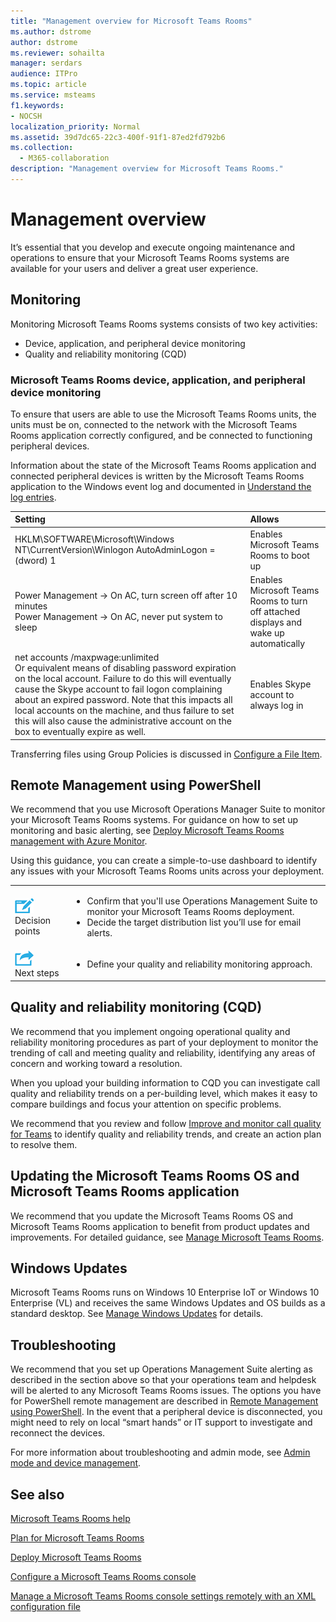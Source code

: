 ```yaml
---
title: "Management overview for Microsoft Teams Rooms"
ms.author: dstrome
author: dstrome
ms.reviewer: sohailta
manager: serdars
audience: ITPro
ms.topic: article
ms.service: msteams
f1.keywords:
- NOCSH
localization_priority: Normal
ms.assetid: 39d7dc65-22c3-400f-91f1-87ed2fd792b6
ms.collection: 
  - M365-collaboration
description: "Management overview for Microsoft Teams Rooms."
---
```


# Management overview

It’s essential that you develop and execute ongoing maintenance and operations to ensure that your Microsoft Teams Rooms systems are available for your users and deliver a great user experience. 

## Monitoring 

Monitoring Microsoft Teams Rooms systems consists of two key activities:

- Device, application, and peripheral device monitoring
- Quality and reliability monitoring (CQD)

### Microsoft Teams Rooms device, application, and peripheral device monitoring

To ensure that users are able to use the Microsoft Teams Rooms units, the units must be on, connected to the network with the Microsoft Teams Rooms application correctly configured, and be connected to functioning peripheral devices. 

Information about the state of the Microsoft Teams Rooms application and connected peripheral devices is written by the Microsoft Teams Rooms application to the Windows event log and documented in [Understand the log entries](azure-monitor-manage.md#understand-the-log-entries). 

|**Setting**|**Allows**|
|:-----|:-----|
|HKLM\SOFTWARE\Microsoft\Windows NT\CurrentVersion\Winlogon AutoAdminLogon = (dword) 1  <br/> |Enables Microsoft Teams Rooms to boot up  <br/> |
|Power Management -\> On AC, turn screen off after 10 minutes  <br/> Power Management -\> On AC, never put system to sleep  <br/> |Enables Microsoft Teams Rooms to turn off attached displays and wake up automatically  <br/> |
|net accounts /maxpwage:unlimited  <br/> Or equivalent means of disabling password expiration on the local account. Failure to do this will eventually cause the Skype account to fail logon complaining about an expired password. Note that this impacts all local accounts on the machine, and thus failure to set this will also cause the administrative account on the box to eventually expire as well.  <br/> |Enables Skype account to always log in  <br/> |

Transferring files using Group Policies is discussed in [Configure a File Item](https://technet.microsoft.com/library/cc772536%28v=ws.11%29.aspx).
  
## Remote Management using PowerShell
<a name="RemotePS"> </a>

We recommend that you use Microsoft Operations Manager Suite to monitor your Microsoft Teams Rooms systems. For guidance on how to set up monitoring and basic alerting, see [Deploy Microsoft Teams Rooms management with Azure Monitor](azure-monitor-deploy.md). 

Using this guidance, you can create a simple-to-use dashboard to identify any issues with your Microsoft Teams Rooms units across your deployment. 

|    |     |
|-----------|------------|
|![](../media/audio_conferencing_image7.png) <br/>Decision points|<ul><li>Confirm that you'll use Operations Management Suite to monitor your Microsoft Teams Rooms deployment.</li><li>Decide the target distribution list you’ll use for email alerts.</li></ul>|
|![](../media/audio_conferencing_image9.png)<br/>Next steps|<ul><li>Define your quality and reliability monitoring approach.</li></ul>|

## Quality and reliability monitoring (CQD)

We recommend that you implement ongoing operational quality and reliability monitoring procedures as part of your deployment to monitor the trending of call and meeting quality and reliability, identifying any areas of concern and working toward a resolution. 

When you upload your building information to CQD you can investigate call quality and reliability trends on a per-building level, which makes it easy to compare buildings and focus your attention on specific problems.

We recommend that you review and follow [Improve and monitor call quality for Teams](monitor-call-quality-qos.md) to identify quality and reliability trends, and create an action plan to resolve them. 

## Updating the Microsoft Teams Rooms OS and Microsoft Teams Rooms application

We recommend that you update the Microsoft Teams Rooms OS and Microsoft Teams Rooms application to benefit from product updates and improvements. For detailed guidance, see [Manage Microsoft Teams Rooms](rooms-operations.md#software-updates). 

## Windows Updates

Microsoft Teams Rooms runs on Windows 10 Enterprise IoT or Windows 10 Enterprise (VL) and receives the same Windows Updates and OS builds as a standard desktop. See [Manage Windows Updates](updates.md) for details.


## Troubleshooting

We recommend that you set up Operations Management Suite alerting as described in the section above so that your operations team and helpdesk will be alerted to any Microsoft Teams Rooms issues. The options you have for PowerShell remote management are described in [Remote Management using PowerShell](rooms-operations.md#remote-management-using-powershell). In the event that a peripheral device is disconnected, you might need to rely on local “smart hands” or IT support to investigate and reconnect the devices. 

For more information about troubleshooting and admin mode, see [Admin mode and device management](rooms-operations.md#admin-mode-and-device-management). 


## See also

[Microsoft Teams Rooms help](https://support.office.com/article/Skype-Room-Systems-version-2-help-e667f40e-5aab-40c1-bd68-611fe0002ba2)

[Plan for Microsoft Teams Rooms](rooms-plan.md)

[Deploy Microsoft Teams Rooms](rooms-deploy.md)

[Configure a Microsoft Teams Rooms console](console.md)

[Manage a Microsoft Teams Rooms console settings remotely with an XML configuration file](xml-config-file.md)
